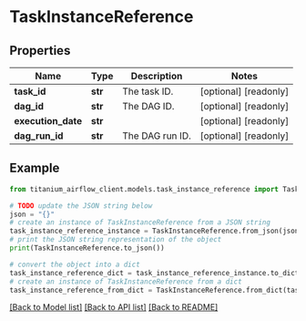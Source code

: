 # TaskInstanceReference


## Properties

Name | Type | Description | Notes
------------ | ------------- | ------------- | -------------
**task_id** | **str** | The task ID. | [optional] [readonly] 
**dag_id** | **str** | The DAG ID. | [optional] [readonly] 
**execution_date** | **str** |  | [optional] [readonly] 
**dag_run_id** | **str** | The DAG run ID. | [optional] [readonly] 

## Example

```python
from titanium_airflow_client.models.task_instance_reference import TaskInstanceReference

# TODO update the JSON string below
json = "{}"
# create an instance of TaskInstanceReference from a JSON string
task_instance_reference_instance = TaskInstanceReference.from_json(json)
# print the JSON string representation of the object
print(TaskInstanceReference.to_json())

# convert the object into a dict
task_instance_reference_dict = task_instance_reference_instance.to_dict()
# create an instance of TaskInstanceReference from a dict
task_instance_reference_from_dict = TaskInstanceReference.from_dict(task_instance_reference_dict)
```
[[Back to Model list]](../README.md#documentation-for-models) [[Back to API list]](../README.md#documentation-for-api-endpoints) [[Back to README]](../README.md)


